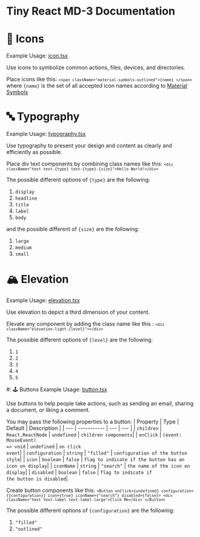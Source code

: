 # Tiny React MD-3 Documentation

# 💟 Icons
Example Usage: [icon.tsx](https://github.com/highnet/vite-react-ts-md3-components/blob/master/vite-react-ts-md3-components/src/frames/icon.tsx)

Use icons to symbolize common actions, files, devices, and directories.

Place icons like this: <code>`<span className="material-symbols-outlined">{name}
      </span>`</code>
 where <code>{name}</code> is the set of all accepted icon names according to [Material Symbols](https://fonts.google.com/icons)

# 🔤 Typography

Example Usage: [typography.tsx](https://github.com/highnet/vite-react-ts-md3-components/blob/master/vite-react-ts-md3-components/src/frames/typography.tsx)

Use typography to present your design and content as clearly and efficiently as possible.

Place div text components by combining class names like this: <code>`<div className="text text-{type} text-{type}-{size}">Hello World!</div>`</code>

The possible different options of <code>{type}</code> are the following: 
1. <code>display</code>
2. <code>headline</code>
3. <code>title</code>
4. <code>label</code>
5. <code>body</code>

and the possible different of <code>{size}</code> are the following:
1. <code>large</code>
2. <code>medium</code>
3. <code>small</code>

# 🏔️ Elevation
Example Usage: [elevation.tsx](https://github.com/highnet/vite-react-ts-md3-components/blob/master/vite-react-ts-md3-components/src/frames/elevation.tsx)

Use elevation to depict a third dimension of your content.

Elevate any component by adding the class name like this : <code>`<div className="elevation-light-{level}"></div>`</code>

The possible different options of <code>{level}</code> are the following: 
1. <code>1</code>
2. <code>2</code>
3. <code>3</code>
4. <code>4</code>
5. <code>5</code>

#: 🕹️ Buttons
Example Usage: [button.tsx](https://github.com/highnet/vite-react-ts-md3-components/blob/master/vite-react-ts-md3-components/src/frames/button.tsx)

Use buttons to help people take actions, such as sending an email, sharing a document, or liking a comment.

You may pass the following properties to a button:
| Property | Type |  Default | Description |
| --- | ----------- |  --- | --- |
| <code>children</code> | <code>React.ReactNode</code> |  <code>undefined</code> | <code>children components</code>| 
| <code>onClick</code> | <code>(event: MouseEvent<HTMLButtonElement>) => void</code> |  <code>undefined</code> | <code>on click event</code>| 
| <code>configuration</code> | <code>string</code> |  <code>"filled"</code> | <code>configuration of the button style</code>| 
| <code>icon</code> | <code>boolean</code> |  <code>false</code> | <code>flag to indicate if the button has an icon on display</code>| 
| <code>iconName</code> | <code>string</code> |  <code>"search"</code> | <code>the name of the icon on display</code>| 
| <code>disabled</code> | <code>boolean</code> |  <code>false</code> | <code>flag to indicate if the button is disabled</code>| 
  
Create button components like this:
<code>`<Button onClick={undefined} configuration={{configuration}} icon={true} iconName={"search"} disabled={false}> <div className="text text-label text-label-large">Click Me</div> </Button>`</code>
  
  
The possible different options of <code>{configuration}</code> are the following: 
1. <code>"filled"</code>
2. <code>"outlined"</code>
